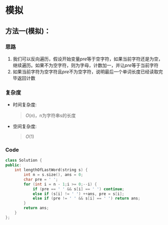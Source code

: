 # 模拟
## 方法一(模拟)：
### 思路
1. 我们可以反向遍历，假设开始变量$pre$等于空字符，如果当前字符还是为空，继续遍历。如果不为空字符，则为字母，计数加一，并让$pre$等于当前字符
2. 如果当前字符为空字符且$pre$不为空字符，说明最后一个单词长度已经读取完毕返回计数
### 复杂度
- 时间复杂度:
  > $O(n)$，n为字符串s的长度
- 空间复杂度:
  > $O(1)$

### Code
```C++ []
class Solution {
public:
    int lengthOfLastWord(string s) {
        int n = s.size(), ans = 0;
        char pre = ' ';
        for (int i = n - 1;i >= 0;--i) {
            if (pre == ' ' && s[i] == ' ') continue;
            else if (s[i] != ' ') ++ans, pre = s[i];
            else if (pre != ' ' && s[i] == ' ') return ans;
        }
        return ans;
    }
};
```